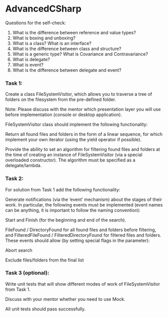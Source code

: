 # AdvancedCSharp

Questions for the self-check:
1.	What is the difference between reference and value types?
2.	What is boxing and unboxing?
3.	What is a class? What is an interface?
4.	What is the difference between class and structure?
5.	What is a generic type? What is Covariance and Contravariance?
6.	What is delegate?
7.	What is event?
8.	What is the difference between delegate and event?


### Task 1:

Create a class FileSystemVisitor, which allows you to traverse a tree of folders on the filesystem from the pre-defined folder.

Note: Please discuss with the mentor which presentation layer you will use before implementation (console or desktop application).

FileSystemVisitor class should implement the following functionality:

Return all found files and folders in the form of a linear sequence, for which implement your own iterator (using the yield operator if possible).

Provide the ability to set an algorithm for filtering found files and folders at the time of creating an instance of FileSystemVisitor (via a special overloaded constructor). The algorithm must be specified as a delegate/lambda.

### Task 2:

For solution from Task 1 add the following functionality:

Generate notifications (via the ‘event’ mechanism) about the stages of their work. In particular, the following events must be implemented (event names can be anything, it is important to follow the naming convention):

Start and Finish (for the beginning and end of the search).

FileFound / DirectoryFound for all found files and folders before filtering, and FilteredFileFound / FilteredDirectoryFound for filtered files and folders. These events should allow (by setting special flags in the parameter):

Abort search

Exclude files/folders from the final list

### Task 3 (optional):

Write unit tests that will show different modes of work of FileSystemVisitor from Task 1.

Discuss with your mentor whether you need to use Mock.

All unit tests should pass successfully.
